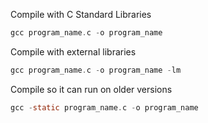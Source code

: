 Compile with C Standard Libraries
```c
gcc program_name.c -o program_name
```
Compile with external libraries
```c
gcc program_name.c -o program_name -lm
```
Compile so it can run on older versions
```c
gcc -static program_name.c -o program_name 
```
